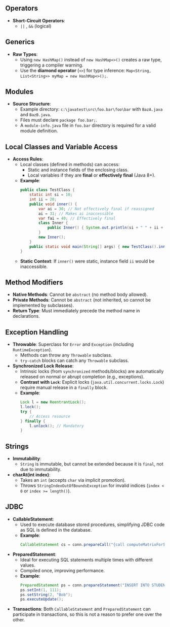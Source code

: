 ## Operators
- **Short-Circuit Operators**:
  - `||` , `&&` (logical)
## Generics
- **Raw Types**:
  - Using `new HashMap()` instead of `new HashMap<>()` creates a raw type, triggering a compiler warning.
  - Use the **diamond operator** (`<>`) for type inference: `Map<String, List<String>> myMap = new HashMap<>();`.

## Modules
- **Source Structure**:
  - Example directory: `c:\javatest\src\foo.bar\foo\bar` with `BazA.java` and `BazB.java`.
  - Files must declare `package foo.bar;`.
  - A `module-info.java` file in `foo.bar` directory is required for a valid module definition.

## Local Classes and Variable Access
- **Access Rules**:
  - Local classes (defined in methods) can access:
    - Static and instance fields of the enclosing class.
    - Local variables if they are **final** or **effectively final** (Java 8+).
  - **Example**:
    ```java
    public class TestClass {
        static int si = 10;
        int ii = 20;
        public void inner() {
            var ai = 30; // Not effectively final if reassigned
            ai = 31; // Makes ai inaccessible
            var fai = 40; // Effectively final
            class Inner {
                public Inner() { System.out.println(si + " " + ii + " " + fai); }
            }
            new Inner();
        }
        public static void main(String[] args) { new TestClass().inner(); }
    }
    ```
  - **Static Context**: If `inner()` were static, instance field `ii` would be inaccessible.

## Method Modifiers
- **Native Methods**: Cannot be `abstract` (no method body allowed).
- **Private Methods**: Cannot be `abstract` (not inherited, so cannot be implemented by subclasses).
- **Return Type**: Must immediately precede the method name in declarations.

## Exception Handling
- **Throwable**: Superclass for `Error` and `Exception` (including `RuntimeException`).
  - Methods can throw any `Throwable` subclass.
  - `try-catch` blocks can catch any `Throwable` subclass.
- **Synchronized Lock Release**:
  - Intrinsic locks (from `synchronized` methods/blocks) are automatically released on normal or abrupt completion (e.g., exceptions).
  - **Contrast with `Lock`**: Explicit locks (`java.util.concurrent.locks.Lock`) require manual release in a `finally` block.
  - **Example**:
    ```java
    Lock l = new ReentrantLock();
    l.lock();
    try {
        // Access resource
    } finally {
        l.unlock(); // Mandatory
    }
    ```

## Strings
- **Immutability**:
  - `String` is immutable, but cannot be extended because it is `final`, not due to immutability.
- **charAt(int index)**:
  - Takes an `int` (accepts `char` via implicit promotion).
  - Throws `StringIndexOutOfBoundsException` for invalid indices (`index < 0` or `index >= length()`).

## JDBC
- **CallableStatement**:
  - Used to execute database stored procedures, simplifying JDBC code as SQL is defined in the database.
  - **Example**:
    ```java
    CallableStatement cs = conn.prepareCall("{call computeMatrixForSales(?)}");
    ```
- **PreparedStatement**:
  - Ideal for executing SQL statements multiple times with different values.
  - Compiled once, improving performance.
  - **Example**:
    ```java
    PreparedStatement ps = conn.prepareStatement("INSERT INTO STUDENT VALUES (?, ?)");
    ps.setInt(1, 111);
    ps.setString(2, "Bob");
    ps.executeUpdate();
    ```
- **Transactions**: Both `CallableStatement` and `PreparedStatement` can participate in transactions, so this is not a reason to prefer one over the other.